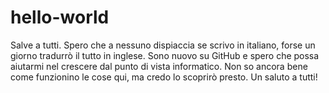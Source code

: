 # hello-world

Salve a tutti. Spero che a nessuno dispiaccia se scrivo in italiano, forse un giorno tradurrò il tutto in inglese. Sono nuovo su GitHub e spero che possa aiutarmi nel crescere dal punto di vista informatico. Non so ancora bene come funzionino le cose qui, ma credo lo scoprirò presto. Un saluto a tutti!
